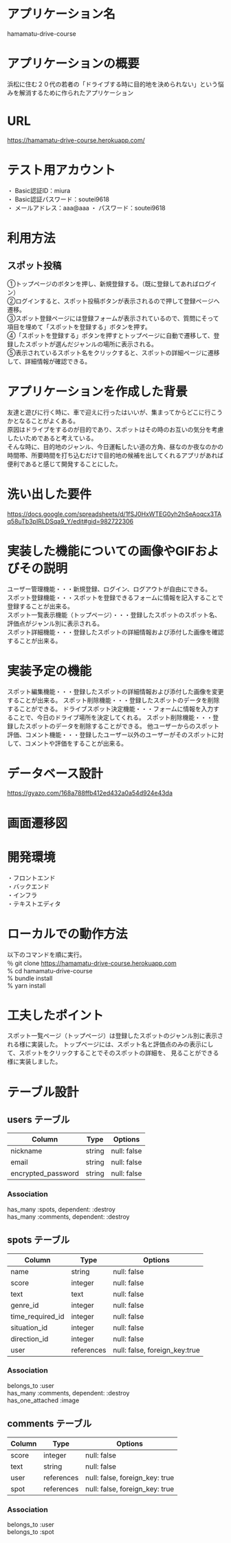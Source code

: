 # アプリケーション名
hamamatu-drive-course

# アプリケーションの概要
浜松に住む２０代の若者の「ドライブする時に目的地を決められない」という悩みを解消するために作られたアプリケーション

# URL
https://hamamatu-drive-course.herokuapp.com/

# テスト用アカウント
・ Basic認証ID：miura  
・ Basic認証パスワード：soutei9618  
・ メールアドレス：aaa@aaa
・ パスワード：soutei9618

# 利用方法
## スポット投稿
①トップページのボタンを押し、新規登録する。（既に登録してあればログイン）  
②ログインすると、スポット投稿ボタンが表示されるので押して登録ページへ遷移。  
③スポット登録ページには登録フォームが表示されているので、質問にそって項目を埋めて「スポットを登録する」ボタンを押す。  
④「スポットを登録する」ボタンを押すとトップページに自動で遷移して、登録したスポットが選んだジャンルの場所に表示される。  
⑤表示されているスポット名をクリックすると、スポットの詳細ページに遷移して、詳細情報が確認できる。

# アプリケーションを作成した背景
友達と遊びに行く時に、車で迎えに行ったはいいが、集まってからどこに行こうかとなることがよくある。  
原因はドライブをするのが目的であり、スポットはその時のお互いの気分を考慮したいためであると考えている。  
そんな時に、目的地のジャンル、今日運転したい道の方角、昼なのか夜なのかの時間帯、所要時間を打ち込むだけで目的地の候補を出してくれるアプリがあれば便利であると感じて開発することにした。

# 洗い出した要件
https://docs.google.com/spreadsheets/d/1fSJ0HxWTEG0yh2hSeAoqcx3TAq58uTb3pIRLDSqa9_Y/edit#gid=982722306

# 実装した機能についての画像やGIFおよびその説明
ユーザー管理機能・・・新規登録、ログイン、ログアウトが自由にできる。  
スポット登録機能・・・スポットを登録できるフォームに情報を記入することで登録することが出来る。  
スポット一覧表示機能（トップページ）・・・登録したスポットのスポット名、評価点がジャンル別に表示される。  
スポット詳細機能・・・登録したスポットの詳細情報および添付した画像を確認することが出来る。  

# 実装予定の機能
スポット編集機能・・・登録したスポットの詳細情報および添付した画像を変更することが出来る。
スポット削除機能・・・登録したスポットのデータを削除することができる。
ドライブスポット決定機能・・・フォームに情報を入力することで、今日のドライブ場所を決定してくれる。
スポット削除機能・・・登録したスポットのデータを削除することができる。
他ユーザーからのスポット評価、コメント機能・・・登録したユーザー以外のユーザーがそのスポットに対して、コメントや評価をすることが出来る。

# データベース設計
https://gyazo.com/168a788ffb412ed432a0a54d924e43da

# 画面遷移図


# 開発環境
・フロントエンド  
・バックエンド  
・インフラ  
・テキストエディタ

# ローカルでの動作方法
以下のコマンドを順に実行。  
％ git clone https://hamamatu-drive-course.herokuapp.com  
% cd hamamatu-drive-course  
% bundle install  
% yarn install

# 工夫したポイント
スポット一覧ページ（トップページ）は登録したスポットのジャンル別に表示される様に実装した。
トップページには、スポット名と評価点のみの表示にして、スポットをクリックすることでそのスポットの詳細を、
見ることができる様に実装しました。



# テーブル設計
## users テーブル

| Column             | Type   | Options     |
| ------------------ | ------ | ----------- |
| nickname           | string | null: false |
| email              | string | null: false |
| encrypted_password | string | null: false |

### Association
has_many :spots, dependent: :destroy  
has_many :comments, dependent: :destroy

## spots テーブル

| Column           | Type       | Options     |
| ---------------- | -----------| ----------- |
| name             | string     | null: false |
| score            | integer    | null: false |
| text             | text       | null: false |
| genre_id         | integer    | null: false |
| time_required_id | integer    | null: false |
| situation_id     | integer    | null: false |
| direction_id     | integer    | null: false |
| user             | references | null: false, foreign_key:true |

### Association
belongs_to :user  
has_many :comments, dependent: :destroy  
has_one_attached :image

## comments テーブル

| Column  | Type       | Options                        |
| ------- | ---------- | ------------------------------ |
| score   | integer | null: false |
| text    | string | null: false |
| user    | references | null: false, foreign_key: true |
| spot    | references | null: false, foreign_key: true |

### Association  
belongs_to :user  
belongs_to :spot
